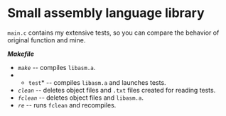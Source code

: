 # Small assembly language library

`main.c` contains my extensive tests, so you can compare the behavior of original function and mine.

***Makefile***
* *`make`* -- compiles `libasm.a`.
* * `test`* -- compiles `libasm.a` and launches tests.
* *`clean`* -- deletes object files and `.txt` files created for reading tests.
* *`fclean`* -- deletes object files and `libasm.a`.
* *`re`* -- runs `fclean` and recompiles.

